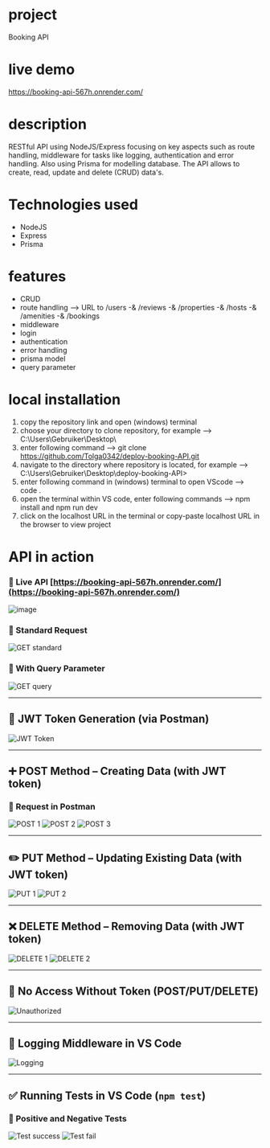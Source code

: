# project

Booking API

# live demo 

https://booking-api-567h.onrender.com/

# description

RESTful API using NodeJS/Express focusing on key aspects such as route handling, middleware for tasks like logging, authentication and error handling. Also using Prisma for modelling database. The API allows to create, read, update and delete (CRUD) data's. 

# Technologies used

- NodeJS
- Express
- Prisma

# features 

- CRUD
- route handling --> URL to /users -& /reviews -& /properties -& /hosts -& /amenities -& /bookings
- middleware
- login
- authentication
- error handling
- prisma model
- query parameter

# local installation 

1. copy the repository link and open (windows) terminal
2. choose your directory to clone repository, for example --> C:\Users\Gebruiker\Desktop\
3. enter following command --> git clone https://github.com/Tolga0342/deploy-booking-API.git
4. navigate to the directory where repository is located, for example --> C:\Users\Gebruiker\Desktop\deploy-booking-API>
5. enter following command in (windows) terminal to open VScode --> code .
6. open the terminal within VS code, enter following commands --> npm install and npm run dev
7. click on the localhost URL in the terminal or copy-paste localhost URL in the browser to view project

# API in action 


### 🔗 Live API  [https://booking-api-567h.onrender.com/](https://booking-api-567h.onrender.com/)
![image](https://github.com/user-attachments/assets/099c227f-167d-430a-a339-97d4142355ab)


### 🔹 Standard Request
![GET standard](https://github.com/user-attachments/assets/2c906310-2cfe-4c83-91de-bfeaa04e1ffe)

### 🔹 With Query Parameter
![GET query](https://github.com/user-attachments/assets/d51e8175-95ab-42a6-8559-87a2802c3a38)

---

## 🔐 JWT Token Generation (via Postman)
![JWT Token](https://github.com/user-attachments/assets/dcae4bff-cfc7-4198-b66d-365580430786)

---

## ➕ POST Method – Creating Data (with JWT token)

### 🔹 Request in Postman
![POST 1](https://github.com/user-attachments/assets/4c3e1723-8bc5-4e30-b735-a15598a781be)
![POST 2](https://github.com/user-attachments/assets/6a2b87ac-6d74-412b-9e3f-a6bc1a23a4c3)
![POST 3](https://github.com/user-attachments/assets/a19a7d11-a775-4966-8bf4-850216c0f2a9)

---

## ✏️ PUT Method – Updating Existing Data (with JWT token)

![PUT 1](https://github.com/user-attachments/assets/56d819d5-1594-4946-b081-eaecbacbdb7d)
![PUT 2](https://github.com/user-attachments/assets/2dded360-42bd-4f12-85c8-d00d1825b1b1)

---

## ❌ DELETE Method – Removing Data (with JWT token)

![DELETE 1](https://github.com/user-attachments/assets/df19272e-b586-42e6-a1d9-b4ad863edac0)
![DELETE 2](https://github.com/user-attachments/assets/f2e0427c-998a-4b6e-984a-f7044d31f01f)

---

## 🚫 No Access Without Token (POST/PUT/DELETE)

![Unauthorized](https://github.com/user-attachments/assets/91399c95-e39b-4a43-b8bb-63f9576df816)

---

## 🧾 Logging Middleware in VS Code

![Logging](https://github.com/user-attachments/assets/98cb976d-fd50-4d85-a1e0-a19b64ea5535)

---

## ✅ Running Tests in VS Code (`npm test`)

### 🔹 Positive and Negative Tests
![Test success](https://github.com/user-attachments/assets/a5b2cbea-47c4-4af5-b490-0a1466189da0)
![Test fail](https://github.com/user-attachments/assets/7acf5a7e-0957-4603-986d-39834ac3e29e)





 










